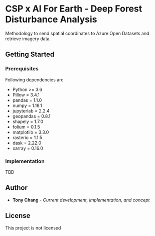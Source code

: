 # CSP x AI For Earth - Deep Forest Disturbance Analysis

Methodology to send spatial coordinates to Azure Open Datasets and retrieve imagery data. 

## Getting Started

### Prerequisites

Following dependencies are

- Python >= 3.6
- Pillow = 3.4.1
- pandas = 1.1.0
- numpy = 1.19.1
- jupyterlab = 2.2.4
- geopandas = 0.8.1
- shapely = 1.7.0 
- folium = 0.1.5
- matplotlib = 3.3.0
- rasterio = 1.1.5
- dask = 2.22.0
- xarray = 0.16.0


### Implementation

TBD

## Author

* **Tony Chang** - *Current development, implementation, and concept*

## License

This project is not licensed

